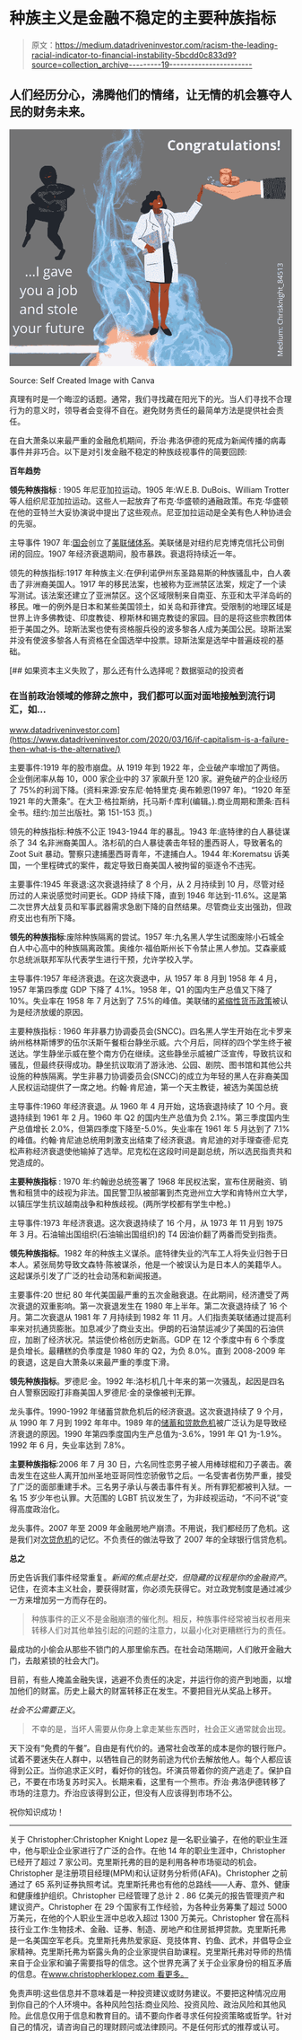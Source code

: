 # 种族主义是金融不稳定的主要种族指标

> 原文：<https://medium.datadriveninvestor.com/racism-the-leading-racial-indicator-to-financial-instability-5bcdd0c833d9?source=collection_archive---------19----------------------->

## 人们经历分心，沸腾他们的情绪，让无情的机会篡夺人民的财务未来。

![](img/6a05f2092038554cd56b380ca8145ea4.png)

Source: Self Created Image with Canva

真理有时是一个晦涩的话题。通常，我们寻找藏在阳光下的光。当人们寻找不合理行为的意义时，领导者会变得不自在。避免财务责任的最简单方法是提供社会责任。

在自大萧条以来最严重的金融危机期间，乔治·弗洛伊德的死成为新闻传播的病毒事件并非巧合。以下是对引发金融不稳定的种族歧视事件的简要回顾:

**百年趋势**

**领先种族指标** : 1905 年尼亚加拉运动。1905 年:W.E.B. DuBois、William Trotter 等人组织尼亚加拉运动。这些人一起放弃了布克·华盛顿的通融政策。布克·华盛顿在他的亚特兰大妥协演说中提出了这些观点。尼亚加拉运动是全美有色人种协进会的先驱。

主导事件 1907 年:[国会](https://www.thebalance.com/u-s-congress-definition-duties-effect-on-economy-3305980)创立了[美联储体系](https://www.thebalance.com/the-federal-reserve-system-and-its-function-3306001)。美联储是对纽约尼克博克信托公司倒闭的回应。1907 年经济衰退期间，股市暴跌。衰退将持续近一年。

领先的种族指标:1917 年种族主义:在伊利诺伊州东圣路易斯的种族骚乱中，白人袭击了非洲裔美国人。1917 年的移民法案，也被称为亚洲禁区法案，规定了一个读写测试。该法案还建立了亚洲禁区。这个区域限制来自南亚、东亚和太平洋岛屿的移民。唯一的例外是日本和某些美国领土，如关岛和菲律宾。受限制的地理区域是世界上许多佛教徒、印度教徒、穆斯林和锡克教徒的家园。目的是将这些宗教团体拒于美国之外。琼斯法案也使有资格服兵役的波多黎各人成为美国公民。琼斯法案并没有使波多黎各人有资格在全国选举中投票。琼斯法案是选举中普遍歧视的基础。

[](https://www.datadriveninvestor.com/2020/03/16/if-capitalism-is-a-failure-then-what-is-the-alternative/) [## 如果资本主义失败了，那么还有什么选择呢？数据驱动的投资者

### 在当前政治领域的修辞之旅中，我们都可以面对面地接触到流行词汇，如…

www.datadriveninvestor.com](https://www.datadriveninvestor.com/2020/03/16/if-capitalism-is-a-failure-then-what-is-the-alternative/) 

主要事件:1919 年的股市崩盘。从 1919 年到 1922 年，企业破产率增加了两倍。企业倒闭率从每 10，000 家企业中的 37 家飙升至 120 家。避免破产的企业经历了 75%的利润下降。(资料来源:安东尼·帕特里克·奥布赖恩(1997 年)。“1920 年至 1921 年的大萧条”。在大卫·格拉斯纳，托马斯·f·库利(编辑。).商业周期和萧条:百科全书。纽约:加兰出版社。第 151-153 页。)

领先的种族指标:种族不公正 1943-1944 年的暴乱。1943 年:底特律的白人暴徒谋杀了 34 名非洲裔美国人。洛杉矶的白人暴徒袭击年轻的墨西哥人，导致著名的 Zoot Suit 暴动。警察只逮捕墨西哥青年，不逮捕白人。1944 年:Korematsu 诉美国，一个里程碑式的案件，裁定导致日裔美国人被拘留的驱逐令不违宪。

主要事件:1945 年衰退:这次衰退持续了 8 个月，从 2 月持续到 10 月，尽管对经历过的人来说感觉时间更长。GDP 持续下降，直到 1946 年达到-11.6%。这是第二次世界大战复员和军事武器需求急剧下降的自然结果。尽管商业支出强劲，但政府支出也有所下降。

**领先的种族指标**:废除种族隔离的尝试。1957 年:九名黑人学生试图废除小石城全白人中心高中的种族隔离政策。奥维尔·福伯斯州长下令禁止黑人参加。艾森豪威尔总统派联邦军队代表学生进行干预，允许学校入学。

主导事件:1957 年经济衰退。在这次衰退中，从 1957 年 8 月到 1958 年 4 月，1957 年第四季度 GDP 下降了 4.1%。1958 年，Q1 的国内生产总值又下降了 10%。失业率在 1958 年 7 月达到了 7.5%的峰值。美联储的[紧缩性货币政策](https://www.thebalance.com/contractionary-monetary-policy-definition-examples-3305829)被认为是经济放缓的原因。

主要种族指标 : 1960 年非暴力协调委员会(SNCC)。四名黑人学生开始在北卡罗来纳州格林斯博罗的伍尔沃斯午餐柜台静坐示威。六个月后，同样的四个学生终于被送达。学生静坐示威在整个南方仍在继续。这些静坐示威被广泛宣传，导致抗议和骚乱，但最终获得成功。静坐抗议取消了游泳池、公园、剧院、图书馆和其他公共设施的种族隔离。学生非暴力协调委员会(SNCC)的成立为年轻的黑人在非裔美国人民权运动提供了一席之地。约翰·肯尼迪，第一个天主教徒，被选为美国总统

主导事件:1960 年经济衰退。从 1960 年 4 月开始，这场衰退持续了 10 个月。衰退持续到 1961 年 2 月。1960 年 Q2 的国内生产总值为负 2.1%。第三季度国内生产总值增长 2.0%，但第四季度下降至-5.0%。失业率在 1961 年 5 月达到了 7.1%的峰值。约翰·肯尼迪总统用刺激支出结束了经济衰退。肯尼迪的对手理查德·尼克松声称经济衰退使他输掉了选举。尼克松在这段时间是副总统，所以选民指责共和党造成的。

**主要种族指标** : 1970 年:约翰逊总统签署了 1968 年民权法案，宣布住房融资、销售和租赁中的歧视为非法。国民警卫队被部署到杰克逊州立大学和肯特州立大学，以镇压学生抗议越南战争和种族歧视。(两所学校都有学生中枪。)

主导事件:1973 年经济衰退。这次衰退持续了 16 个月，从 1973 年 11 月到 1975 年 3 月。石油输出国组织(石油输出国组织)的 T4 因油价翻了两番而受到指责。

**领先种族指标**。1982 年的种族主义谋杀。底特律失业的汽车工人将失业归咎于日本人。紧张局势导致文森特·陈被谋杀，他是一个被误认为是日本人的美籍华人。这起谋杀引发了广泛的社会动荡和新闻报道。

主要事件:20 世纪 80 年代美国最严重的五次金融衰退。在此期间，经济遭受了两次衰退的双重影响。第一次衰退发生在 1980 年上半年。第二次衰退持续了 16 个月。第二次衰退从 1981 年 7 月持续到 1982 年 11 月。人们指责美联储通过提高利率来对抗通货膨胀。加息减少了商业支出。伊朗的石油禁运减少了美国的石油供应，加剧了经济状况。禁运使价格创历史新高。GDP 在 12 个季度中有 6 个季度是负增长。最糟糕的负季度是 1980 年的 Q2，为负 8.0%。直到 2008-2009 年的衰退，这是自大萧条以来最严重的季度下滑。

**领先种族指标**。罗德尼·金。1992 年:洛杉机几十年来的第一次骚乱，起因是四名白人警察因殴打非裔美国人罗德尼·金的录像被判无罪。

龙头事件。1990-1992 年储蓄贷款危机后的经济衰退。这次衰退持续了 9 个月，从 1990 年 7 月到 1992 年年中。1989 年的[储蓄和贷款危机](https://www.thebalance.com/savings-and-loans-crisis-causes-cost-3306035)被广泛认为是导致经济衰退的原因。1990 年第四季度国内生产总值为-3.6%，1991 年 Q1 为-1.9%。1992 年 6 月，失业率达到 7.8%。

**主要种族指标**:2006 年 7 月 30 日，六名同性恋男子被人用棒球棍和刀子袭击。袭击发生在这些人离开加州圣地亚哥同性恋骄傲节之后。一名受害者伤势严重，接受了广泛的面部重建手术。三名男子承认与袭击事件有关。所有罪犯都被判入狱。一名 15 岁少年也认罪。大范围的 LGBT 抗议发生了，为非歧视运动，“不问不说”变得高度政治化。

龙头事件。2007 年至 2009 年金融房地产崩溃。不用说，我们都经历了危机。这是我们对[次贷危机](https://www.thebalance.com/subprime-mortgage-crisis-effect-and-timeline-3305745)的记忆。不负责任的做法导致了 2007 年的全球银行信贷危机。

**总之**

历史告诉我们事件经常重复。*新闻的焦点是社交，但隐藏的议程是你的金融资产*。记住，在资本主义社会，要获得财富，你必须先获得它。对立政党制度是通过减少一方来增加另一方而存在的。

> 种族事件的正义不是金融崩溃的催化剂。相反，种族事件经常被当权者用来转移人们对其他单独引起的问题的注意力，以最小化对更糟糕行为的责任。

最成功的小偷会从那些不锁门的人那里偷东西。在社会动荡期间，人们敞开金融大门，去敲紧锁的社会大门。

目前，有些人掩盖金融失误，逃避不负责任的决定，并运行你的资产到地面，以增加他们的财富。历史上最大的财富转移正在发生。不要把目光从奖品上移开。

*社会不公需要正义*。

> 不幸的是，当坏人需要从你身上拿走某些东西时，社会正义通常就会出现。

天下没有“免费的午餐”。自由是有代价的。通常社会改革的成本是你的银行账户。试着不要迷失在人群中，以牺牲自己的财务前途为代价去解放他人。每个人都应该得到公正。当你追求正义时，看好你的钱包。坏演员带着你的资产逃走了。保护自己，不要在市场复苏时买入。长期来看，这里有一个熊市。乔治·弗洛伊德转移了市场的注意力。乔治应该得到公正，但没有人应该得到市场不公。

祝你知识成功！

****

关于 Christopher:Christopher Knight Lopez 是一名职业骗子，在他的职业生涯中，他与职业企业家进行了广泛的合作。在他 14 年的职业生涯中，Christopher 已经开了超过 7 家公司。克里斯托弗的目的是利用各种市场驱动的机会。Christopher 是注册项目经理(MPM)和认证财务分析师(AFA)。Christopher 之前通过了 65 系列证券执照考试。克里斯托弗也有他的总路线——人寿、意外、健康和健康维护组织。Christopher 已经管理了总计 2 . 86 亿美元的报告管理资产和建议资产。Christopher 在 29 个国家有工作经验，为各种业务筹集了超过 5000 万美元，在他的个人职业生涯中总收入超过 1300 万美元。Christopher 曾在高科技行业工作:生物技术、金融、证券、制造、房地产和住房抵押贷款。克里斯托弗是一名美国空军老兵。克里斯托弗热爱家庭、竞技体育、钓鱼、武术，并倡导企业家精神。克里斯托弗为崭露头角的企业家提供自助课程。克里斯托弗对导师的热情来自于企业家和骗子需要指导的信念。这个世界充满了关于企业家身份的相互矛盾的信息。在[www.christopherklopez.com 看更多。](http://www.christopherklopez.com.)

免责声明:这些信息并不意味着是一种投资建议或财务建议。不要把这种情况应用到你自己的个人环境中。各种风险包括:商业风险、投资风险、政治风险和其他风险。此信息仅用于信息和教育目的。请不要向作者寻求任何投资策略或哲学。针对自己的情况，请咨询自己的理财顾问或法律顾问。不是任何形式的推荐或认可。